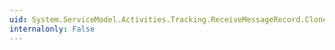 ```yaml
---
uid: System.ServiceModel.Activities.Tracking.ReceiveMessageRecord.Clone
internalonly: False
---
```

